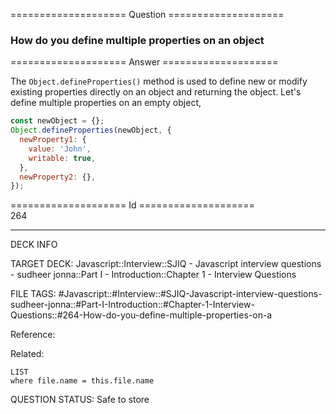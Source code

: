 ==================== Question ====================  

### How do you define multiple properties on an object  

==================== Answer ====================  

The `Object.defineProperties()` method is used to define new or modify existing
properties directly on an object and returning the object. Let's define multiple
properties on an empty object,

```javascript
const newObject = {};
Object.defineProperties(newObject, {
  newProperty1: {
    value: 'John',
    writable: true,
  },
  newProperty2: {},
});
```

==================== Id ====================  
264

---

DECK INFO

TARGET DECK: Javascript::Interview::SJIQ - Javascript interview questions - sudheer jonna::Part I - Introduction::Chapter 1 - Interview Questions

FILE TAGS: #Javascript::#Interview::#SJIQ-Javascript-interview-questions-sudheer-jonna::#Part-I-Introduction::#Chapter-1-Interview-Questions::#264-How-do-you-define-multiple-properties-on-a

Reference:

Related:

```dataview
LIST
where file.name = this.file.name
```

QUESTION STATUS: Safe to store
